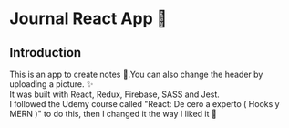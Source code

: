 # Journal React App 📝

## Introduction

This is an app to create notes 📝.You can also change the header by uploading a picture. ✨
<br>It was built with React, Redux, Firebase, SASS and Jest.
<br>I followed the Udemy course called "React: De cero a experto ( Hooks y MERN )" to do this, then I changed it the way I liked it 💖

